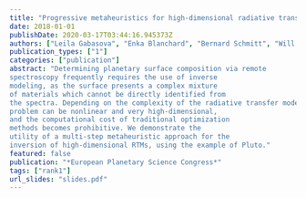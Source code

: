 ```yaml
---
title: "Progressive metaheuristics for high-dimensional radiative transfer model inversion"
date: 2018-01-01
publishDate: 2020-03-17T03:44:16.945373Z
authors: ["Leila Gabasova", "Enka Blanchard", "Bernard Schmitt", "Will Grundy", "New Horizons COMP team"]
publication_types: ["1"]
categories: ["publication"]
abstract: "Determining planetary surface composition via remote
spectroscopy frequently requires the use of inverse
modeling, as the surface presents a complex mixture
of materials which cannot be directly identified from
the spectra. Depending on the complexity of the radiative transfer model (RTM) used, however, the inverse
problem can be nonlinear and very high-dimensional,
and the computational cost of traditional optimization
methods becomes prohibitive. We demonstrate the
utility of a multi-step metaheuristic approach for the
inversion of high-dimensional RTMs, using the example of Pluto."
featured: false
publication: "*European Planetary Science Congress*"
tags: ["rank1"]
url_slides: "slides.pdf"
---
```


